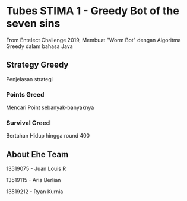 # Tubes STIMA 1 - Greedy Bot of the seven sins
From Entelect Challenge 2019, Membuat "Worm Bot" dengan Algoritma Greedy dalam bahasa Java

## Strategy Greedy
Penjelasan strategi
### Points Greed
Mencari Point sebanyak-banyaknya
### Survival Greed
Bertahan Hidup hingga round 400

## About Ehe Team
13519075 - Juan Louis R

13519115 - Aria Berlian

13519212 - Ryan Kurnia
